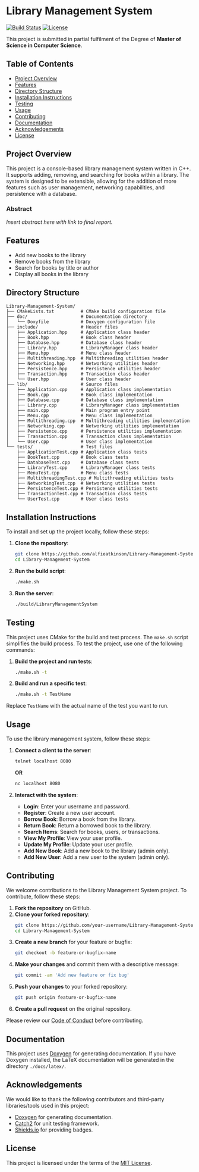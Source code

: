 # Library Management System

[![Build Status](https://img.shields.io/badge/build-passing-brightgreen)](https://shields.io/)
[![License](https://img.shields.io/badge/license-MIT-blue)](LICENSE)

This project is submitted in partial fulfilment of the Degree of **Master of Science in Computer Science**.

## Table of Contents

- [Project Overview](#project-overview)
- [Features](#features)
- [Directory Structure](#directory-structure)
- [Installation Instructions](#installation-instructions)
- [Testing](#testing)
- [Usage](#usage)
- [Contributing](#contributing)
- [Documentation](#documentation)
- [Acknowledgements](#acknowledgements)
- [License](#license)

## Project Overview

This project is a console-based library management system written in C++. It supports adding, removing, and searching for books within a library. The system is designed to be extensible, allowing for the addition of more features such as user management, networking capabilities, and persistence with a database.

### Abstract

*Insert abstract here with link to final report.*

## Features

- Add new books to the library
- Remove books from the library
- Search for books by title or author
- Display all books in the library

## Directory Structure

```
Library-Management-System/
├── CMakeLists.txt          # CMake build configuration file
├── doc/                    # Documentation directory
│   └── Doxyfile            # Doxygen configuration file
├── include/                # Header files
│   ├── Application.hpp     # Application class header
│   ├── Book.hpp            # Book class header
│   ├── Database.hpp        # Database class header
│   ├── Library.hpp         # LibraryManager class header
│   ├── Menu.hpp            # Menu class header
│   ├── Multithreading.hpp  # Multithreading utilities header
│   ├── Networking.hpp      # Networking utilities header
│   ├── Persistence.hpp     # Persistence utilities header
│   ├── Transaction.hpp     # Transaction class header
│   └── User.hpp            # User class header
├── lib/                    # Source files
│   ├── Application.cpp     # Application class implementation
│   ├── Book.cpp            # Book class implementation
│   ├── Database.cpp        # Database class implementation
│   ├── Library.cpp         # LibraryManager class implementation
│   ├── main.cpp            # Main program entry point
│   ├── Menu.cpp            # Menu class implementation
│   ├── Multithreading.cpp  # Multithreading utilities implementation
│   ├── Networking.cpp      # Networking utilities implementation
│   ├── Persistence.cpp     # Persistence utilities implementation
│   ├── Transaction.cpp     # Transaction class implementation
│   └── User.cpp            # User class implementation
└── tests/                  # Test files
    ├── ApplicationTest.cpp # Application class tests
    ├── BookTest.cpp        # Book class tests
    ├── DatabaseTest.cpp    # Database class tests
    ├── LibraryTest.cpp     # LibraryManager class tests
    ├── MenuTest.cpp        # Menu class tests
    ├── MultithreadingTest.cpp # Multithreading utilities tests
    ├── NetworkingTest.cpp  # Networking utilities tests
    ├── PersistenceTest.cpp # Persistence utilities tests
    ├── TransactionTest.cpp # Transaction class tests
    └── UserTest.cpp        # User class tests
```

## Installation Instructions

To install and set up the project locally, follow these steps:

1. **Clone the repository**:
    ```bash
    git clone https://github.com/alfieatkinson/Library-Management-System.git
    cd Library-Management-System
    ```

2. **Run the build script**:
    ```bash
    ./make.sh
    ```

3. **Run the server**:
    ```bash
    ./build/LibraryManagementSystem
    ```

## Testing

This project uses CMake for the build and test process. The `make.sh` script simplifies the build process. To test the project, use one of the following commands:

1. **Build the project and run tests**:
    ```bash
    ./make.sh -t
    ```

2. **Build and run a specific test**:
    ```bash
    ./make.sh -t TestName
    ```

Replace `TestName` with the actual name of the test you want to run.

## Usage

To use the library management system, follow these steps:

1. **Connect a client to the server**:
    ```bash
    telnet localhost 8080
    ```
    **OR**
    ```bash
    nc localhost 8080
    ```

2. **Interact with the system**:
    - **Login**: Enter your username and password.
    - **Register**: Create a new user account.
    - **Borrow Book**: Borrow a book from the library.
    - **Return Book**: Return a borrowed book to the library.
    - **Search Items**: Search for books, users, or transactions.
    - **View My Profile**: View your user profile.
    - **Update My Profile**: Update your user profile.
    - **Add New Book**: Add a new book to the library (admin only).
    - **Add New User**: Add a new user to the system (admin only).

## Contributing

We welcome contributions to the Library Management System project. To contribute, follow these steps:

1. **Fork the repository** on GitHub.
2. **Clone your forked repository**:
    ```bash
    git clone https://github.com/your-username/Library-Management-System.git
    cd Library-Management-System
    ```
3. **Create a new branch** for your feature or bugfix:
    ```bash
    git checkout -b feature-or-bugfix-name
    ```
4. **Make your changes** and commit them with a descriptive message:
    ```bash
    git commit -am 'Add new feature or fix bug'
    ```
5. **Push your changes** to your forked repository:
    ```bash
    git push origin feature-or-bugfix-name
    ```
6. **Create a pull request** on the original repository.

Please review our [Code of Conduct](CODE_OF_CONDUCT.md) before contributing.

## Documentation

This project uses [Doxygen](https://www.doxygen.nl/) for generating documentation. If you have Doxygen installed, the LaTeX documentation will be generated in the directory `./docs/latex/`.

## Acknowledgements

We would like to thank the following contributors and third-party libraries/tools used in this project:

- [Doxygen](https://www.doxygen.nl/) for generating documentation.
- [Catch2](https://github.com/catchorg/Catch2) for unit testing framework.
- [Shields.io](https://shields.io/) for providing badges.

## License

This project is licensed under the terms of the [MIT License](LICENSE).